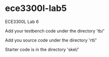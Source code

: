 # ece3300l-lab5

ECE3300L Lab 6

Add your testbench code under the directory 'tb/'

Add you source code under the directory 'rtl/'

Starter code is in the directory 'skel/'
